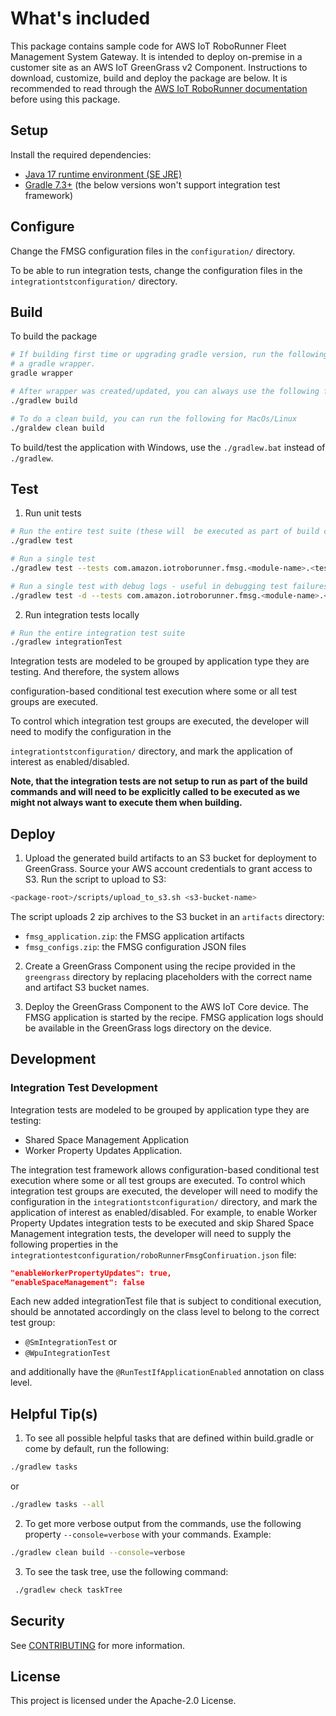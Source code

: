 # What's included

This package contains sample code for AWS IoT RoboRunner Fleet Management System Gateway. It is intended to deploy on-premise in a customer site as an AWS IoT GreenGrass v2 Component. Instructions to download, customize, build and deploy the package are below. It is recommended to read through the [AWS IoT RoboRunner documentation](https://docs.aws.amazon.com/iotroborunner/latest/dev/iotroborunner-welcome.html) before using this package.

## Setup

Install the required dependencies:

- [Java 17 runtime environment (SE JRE)](https://www.oracle.com/java/technologies/javase/jdk17-archive-downloads.html)
- [Gradle 7.3+](https://gradle.org/releases/) (the below versions won't support integration test framework)

## Configure

Change the FMSG configuration files in the `configuration/` directory.

To be able to run integration tests, change the configuration files in the `integrationtstconfiguration/` directory.

## Build

To build the package

```bash
# If building first time or upgrading gradle version, run the following to create
# a gradle wrapper.
gradle wrapper

# After wrapper was created/updated, you can always use the following for MacOs/Linux
./gradlew build

# To do a clean build, you can run the following for MacOs/Linux
./graldew clean build
```
To build/test the application with Windows, use the `./gradlew.bat` instead of `./gradlew`.

## Test
1. Run unit tests

```bash
# Run the entire test suite (these will  be executed as part of build commands as well)
./gradlew test

# Run a single test
./gradlew test --tests com.amazon.iotroborunner.fmsg.<module-name>.<test-class-name>

# Run a single test with debug logs - useful in debugging test failures
./gradlew test -d --tests com.amazon.iotroborunner.fmsg.<module-name>.<test-class-name>
```

2. Run integration tests locally

```bash
# Run the entire integration test suite
./gradlew integrationTest
```

Integration tests are modeled to be grouped by application type they are testing. And therefore, the system allows

configuration-based conditional test execution where some or all test groups are executed.

To control which integration test groups are executed, the developer will need to modify the configuration in the

`integrationtstconfiguration/` directory, and mark the application of interest as enabled/disabled.


**Note, that the integration tests are not setup to run as part of the build commands
and will need to be explicitly called to be executed as we might not always want to
execute them when building.**


## Deploy

1. Upload the generated build artifacts to an S3 bucket for deployment to GreenGrass. Source your AWS account credentials to grant access to S3. Run the script to upload to S3:

```bash
<package-root>/scripts/upload_to_s3.sh <s3-bucket-name>
```

The script uploads 2 zip archives to the S3 bucket in an `artifacts` directory:

- `fmsg_application.zip`: the FMSG application artifacts
- `fmsg_configs.zip`: the FMSG configuration JSON files

2. Create a GreenGrass Component using the recipe provided in the `greengrass` directory by replacing placeholders with the correct name and artifact S3 bucket names.

3. Deploy the GreenGrass Component to the AWS IoT Core device. The FMSG application is started by the recipe. FMSG application logs should be available in the GreenGrass logs directory on the device.

## Development

### Integration Test Development
Integration tests are modeled to be grouped by application type they are testing:
- Shared Space Management Application
- Worker Property Updates Application.

The integration test framework allows configuration-based conditional test execution where some or all test groups are executed.
To control which integration test groups are executed, the developer will need to modify the configuration in the
`integrationtstconfiguration/` directory, and mark the application of interest as enabled/disabled. For example,
to enable Worker Property Updates integration tests to be executed and skip Shared Space Management integration tests,
the developer will need to supply the following properties in the
`integrationtestconfiguration/roboRunnerFmsgConfiruation.json` file:
```json
"enableWorkerPropertyUpdates": true,
"enableSpaceManagement": false
```
Each new added integrationTest file that is subject to conditional execution, should be annotated accordingly
on the class level to belong to the correct test group:
- `@SmIntegrationTest` or
- `@WpuIntegrationTest`

and additionally have the `@RunTestIfApplicationEnabled` annotation on class level.

## Helpful Tip(s)
1. To see all possible helpful tasks that are defined within build.gradle or come by default,
   run the following:
```bash
./gradlew tasks
```
or
```bash
./gradlew tasks --all
```

2. To get more verbose output from the commands, use the following property `--console=verbose` with your commands.
   Example:
```bash
./gradlew clean build --console=verbose
```

3. To see the task tree, use the following command:
```bash
 ./gradlew check taskTree
```

## Security

See [CONTRIBUTING](CONTRIBUTING.md#security-issue-notifications) for more information.

## License

This project is licensed under the Apache-2.0 License.
